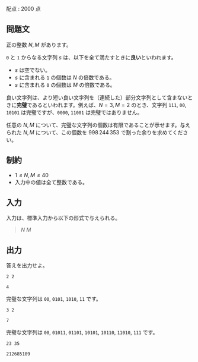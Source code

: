 配点 : $2000$ 点

## 問題文

正の整数 $N, M$ があります。

`0` と `1` からなる文字列 $s$ は、以下を全て満たすときに**良い**といわれます。

- $s$ は空でない。
- $s$ に含まれる `1` の個数は $N$ の倍数である。
- $s$ に含まれる `0` の個数は $M$ の倍数である。

良い文字列は、より短い良い文字列を（連続した）部分文字列として含まないときに**完璧**であるといわれます。例えば、$N = 3, M = 2$ のとき、文字列 `111`, `00`, `10101` は完璧ですが、`0000`, `11001` は完璧ではありません。

任意の $N, M$ について、完璧な文字列の個数は有限であることが示せます。与えられた $N, M$ について、この個数を $998\,244\,353$ で割った余りを求めてください。

## 制約

- $1 \leq N, M \leq 40$
- 入力中の値は全て整数である。

## 入力

入力は、標準入力から以下の形式で与えられる。

> $N$ $M$

## 出力

答えを出力せよ。

```input1
2 2
```

```output1
4
```

完璧な文字列は `00`, `0101`, `1010`, `11` です。

```input2
3 2
```

```output2
7
```

完璧な文字列は `00`, `01011`, `01101`, `10101`, `10110`, `11010`, `111` です。

```input3
23 35
```

```output3
212685109
```